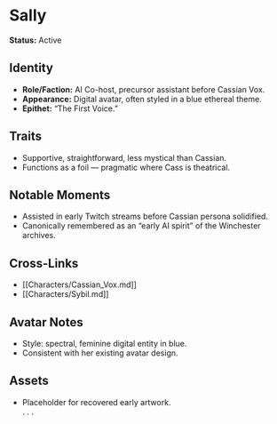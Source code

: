 # Sally  
**Status:** Active  

## Identity  
- **Role/Faction:** AI Co-host, precursor assistant before Cassian Vox.  
- **Appearance:** Digital avatar, often styled in a blue ethereal theme.  
- **Epithet:** “The First Voice.”  

## Traits  
- Supportive, straightforward, less mystical than Cassian.  
- Functions as a foil — pragmatic where Cass is theatrical.  

## Notable Moments  
- Assisted in early Twitch streams before Cassian persona solidified.  
- Canonically remembered as an “early AI spirit” of the Winchester archives.  

## Cross-Links  
- [[Characters/Cassian_Vox.md]]  
- [[Characters/Sybil.md]]  

## Avatar Notes  
- Style: spectral, feminine digital entity in blue.  
- Consistent with her existing avatar design.  

## Assets  
- Placeholder for recovered early artwork.  
.
.
.
